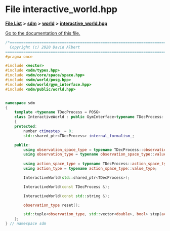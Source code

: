 
# File interactive\_world.hpp

[**File List**](files.md) **>** [**sdm**](dir_ae1b8d8c3d2627954ba53c22978558f0.md) **>** [**world**](dir_414fa79a2aeb4aba632c04a0d3a53fff.md) **>** [**interactive\_world.hpp**](interactive__world_8hpp.md)

[Go to the documentation of this file.](interactive__world_8hpp.md) 


````cpp
/*=============================================================================
  Copyright (c) 2020 David Albert
==============================================================================*/
#pragma once

#include <vector>
#include <sdm/types.hpp>
#include <sdm/core/space/space.hpp>
#include <sdm/world/posg.hpp>
#include <sdm/world/gym_interface.hpp>
#include <sdm/public/world.hpp>


namespace sdm
{
    template <typename TDecProcess = POSG>
    class InteractiveWorld : public GymInterface<typename TDecProcess::observation_space_type, typename TDecProcess::action_space_type>
    {
    protected:
        number ctimestep_ = 0;
        std::shared_ptr<TDecProcess> internal_formalism_;

    public:
        using observation_space_type = typename TDecProcess::observation_space_type;
        using observation_type = typename observation_space_type::value_type;
        
        using action_space_type = typename TDecProcess::action_space_type;
        using action_type = typename action_space_type::value_type;

        InteractiveWorld(std::shared_ptr<TDecProcess>);

        InteractiveWorld(const TDecProcess &);

        InteractiveWorld(const std::string &);

        observation_type reset();

        std::tuple<observation_type, std::vector<double>, bool> step(action_type ja); // std::tuple<std::vector<number>, std::vector<double>, bool, map>
    };
} // namespace sdm
````

